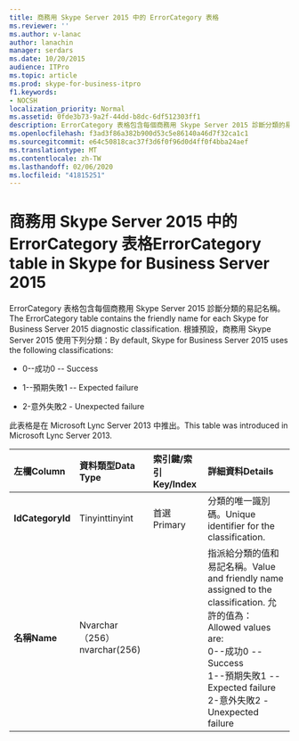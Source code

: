 ```yaml
---
title: 商務用 Skype Server 2015 中的 ErrorCategory 表格
ms.reviewer: ''
ms.author: v-lanac
author: lanachin
manager: serdars
ms.date: 10/20/2015
audience: ITPro
ms.topic: article
ms.prod: skype-for-business-itpro
f1.keywords:
- NOCSH
localization_priority: Normal
ms.assetid: 0fde3b73-9a2f-44dd-b8dc-6df512303ff1
description: ErrorCategory 表格包含每個商務用 Skype Server 2015 診斷分類的易記名稱。 根據預設，商務用 Skype Server 2015 使用下列分類：
ms.openlocfilehash: f3ad3f86a382b900d53c5e86140a46d7f32ca1c1
ms.sourcegitcommit: e64c50818cac37f3d6f0f96d0d4ff0f4bba24aef
ms.translationtype: MT
ms.contentlocale: zh-TW
ms.lasthandoff: 02/06/2020
ms.locfileid: "41815251"
---
```

# <a name="errorcategory-table-in-skype-for-business-server-2015"></a><span data-ttu-id="2b39b-104">商務用 Skype Server 2015 中的 ErrorCategory 表格</span><span class="sxs-lookup"><span data-stu-id="2b39b-104">ErrorCategory table in Skype for Business Server 2015</span></span>
 
<span data-ttu-id="2b39b-105">ErrorCategory 表格包含每個商務用 Skype Server 2015 診斷分類的易記名稱。</span><span class="sxs-lookup"><span data-stu-id="2b39b-105">The ErrorCategory table contains the friendly name for each Skype for Business Server 2015 diagnostic classification.</span></span> <span data-ttu-id="2b39b-106">根據預設，商務用 Skype Server 2015 使用下列分類：</span><span class="sxs-lookup"><span data-stu-id="2b39b-106">By default, Skype for Business Server 2015 uses the following classifications:</span></span>
  
- <span data-ttu-id="2b39b-107">0--成功</span><span class="sxs-lookup"><span data-stu-id="2b39b-107">0 -- Success</span></span>
    
- <span data-ttu-id="2b39b-108">1--預期失敗</span><span class="sxs-lookup"><span data-stu-id="2b39b-108">1 -- Expected failure</span></span>
    
- <span data-ttu-id="2b39b-109">2-意外失敗</span><span class="sxs-lookup"><span data-stu-id="2b39b-109">2 - Unexpected failure</span></span>
    
<span data-ttu-id="2b39b-110">此表格是在 Microsoft Lync Server 2013 中推出。</span><span class="sxs-lookup"><span data-stu-id="2b39b-110">This table was introduced in Microsoft Lync Server 2013.</span></span>
  
|<span data-ttu-id="2b39b-111">**左欄**</span><span class="sxs-lookup"><span data-stu-id="2b39b-111">**Column**</span></span>|<span data-ttu-id="2b39b-112">**資料類型**</span><span class="sxs-lookup"><span data-stu-id="2b39b-112">**Data Type**</span></span>|<span data-ttu-id="2b39b-113">**索引鍵/索引**</span><span class="sxs-lookup"><span data-stu-id="2b39b-113">**Key/Index**</span></span>|<span data-ttu-id="2b39b-114">**詳細資料**</span><span class="sxs-lookup"><span data-stu-id="2b39b-114">**Details**</span></span>|
|:-----|:-----|:-----|:-----|
|<span data-ttu-id="2b39b-115">**Id**</span><span class="sxs-lookup"><span data-stu-id="2b39b-115">**CategoryId**</span></span> <br/> |<span data-ttu-id="2b39b-116">Tinyint</span><span class="sxs-lookup"><span data-stu-id="2b39b-116">tinyint</span></span>  <br/> |<span data-ttu-id="2b39b-117">首選</span><span class="sxs-lookup"><span data-stu-id="2b39b-117">Primary</span></span>  <br/> |<span data-ttu-id="2b39b-118">分類的唯一識別碼。</span><span class="sxs-lookup"><span data-stu-id="2b39b-118">Unique identifier for the classification.</span></span>  <br/> |
|<span data-ttu-id="2b39b-119">**名稱**</span><span class="sxs-lookup"><span data-stu-id="2b39b-119">**Name**</span></span> <br/> |<span data-ttu-id="2b39b-120">Nvarchar （256）</span><span class="sxs-lookup"><span data-stu-id="2b39b-120">nvarchar(256)</span></span>  <br/> || <span data-ttu-id="2b39b-121">指派給分類的值和易記名稱。</span><span class="sxs-lookup"><span data-stu-id="2b39b-121">Value and friendly name assigned to the classification.</span></span> <span data-ttu-id="2b39b-122">允許的值為：</span><span class="sxs-lookup"><span data-stu-id="2b39b-122">Allowed values are:</span></span> <br/>  <span data-ttu-id="2b39b-123">0--成功</span><span class="sxs-lookup"><span data-stu-id="2b39b-123">0 -- Success</span></span> <br/>  <span data-ttu-id="2b39b-124">1--預期失敗</span><span class="sxs-lookup"><span data-stu-id="2b39b-124">1 -- Expected failure</span></span> <br/>  <span data-ttu-id="2b39b-125">2-意外失敗</span><span class="sxs-lookup"><span data-stu-id="2b39b-125">2 - Unexpected failure</span></span> <br/> |
   

